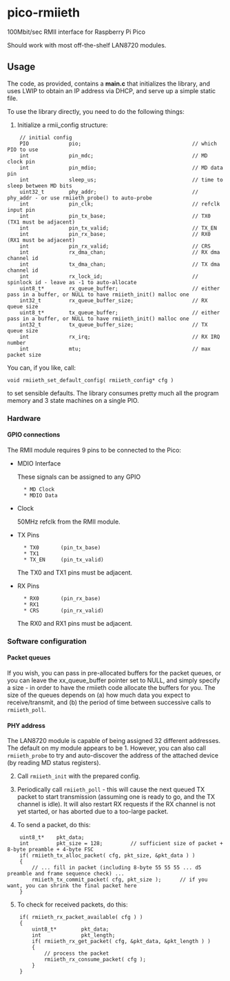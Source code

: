 # pico-rmiieth
100Mbit/sec RMII interface for Raspberry Pi Pico

Should work with most off-the-shelf LAN8720 modules.


## Usage

The code, as provided, contains a **main.c** that initializes the library, and uses LWIP to obtain an IP address via DHCP, and serve up a simple static file.


To use the library directly, you need to do the following things:

1. Initialize a rmii_config structure:

```
    // initial config
    PIO             pio;                                    // which PIO to use
    int             pin_mdc;                                // MD clock pin
    int             pin_mdio;                               // MD data pin
    int             sleep_us;                               // time to sleep between MD bits
    uint32_t        phy_addr;                               // phy_addr - or use rmiieth_probe() to auto-probe
    int             pin_clk;                                // refclk input pin
    int             pin_tx_base;                            // TX0 (TX1 must be adjacent)
    int             pin_tx_valid;                           // TX_EN
    int             pin_rx_base;                            // RX0 (RX1 must be adjacent)
    int             pin_rx_valid;                           // CRS
    int             rx_dma_chan;                            // RX dma channel id
    int             tx_dma_chan;                            // TX dma channel id
    int             rx_lock_id;                             // spinlock id - leave as -1 to auto-allocate
    uint8_t*        rx_queue_buffer;                        // either pass in a buffer, or NULL to have rmiieth_init() malloc one
    int32_t         rx_queue_buffer_size;                   // RX queue size
    uint8_t*        tx_queue_buffer;                        // either pass in a buffer, or NULL to have rmiieth_init() malloc one
    int32_t         tx_queue_buffer_size;                   // TX queue size
    int             rx_irq;                                 // RX IRQ number
    int             mtu;                                    // max packet size
```

You can, if you like, call:

    void rmiieth_set_default_config( rmiieth_config* cfg )

to set sensible defaults. The library consumes pretty much all the program memory and 3 state machines on a single PIO.

### Hardware

#### GPIO connections

The RMII module requires 9 pins to be connected to the Pico:

* MDIO Interface

    These signals can be assigned to any GPIO

        * MD Clock
        * MDIO Data

* Clock

    50MHz refclk from the RMII module.

* TX Pins

        * TX0       (pin_tx_base)
        * TX1
        * TX_EN     (pin_tx_valid)

    The TX0 and TX1 pins must be adjacent.

* RX Pins

        * RX0       (pin_rx_base)
        * RX1
        * CRS       (pin_rx_valid)

    The RX0 and RX1 pins must be adjacent.
    
### Software configuration

#### Packet queues
If you wish, you can pass in pre-allocated buffers for the packet queues, or you can leave the xx_queue_buffer pointer set to NULL, and simply specify a size - in order to have the rmiieth code allocate the buffers for you. The size of the queues depends on (a) how much data you expect to receive/transmit, and (b) the period of time between successive calls to ```rmiieth_poll```.

#### PHY address
The LAN8720 module is capable of being assigned 32 different addresses. The default on my module appears to be 1. However, you can also call ```rmiieth_probe``` to try and auto-discover the address of the attached device (by reading MD status registers).





2. Call ```rmiieth_init``` with the prepared config.


3. Periodically call ```rmiieth_poll``` - this will cause the next queued TX packet to start transmission (assuming one is ready to go, and the TX channel is idle). It will also restart RX requests if the RX channel is not yet started, or has aborted due to a too-large packet.

4. To send a packet, do this:

```
    uint8_t*    pkt_data;
    int         pkt_size = 128;         // sufficient size of packet + 8-byte preamble + 4-byte FSC
    if( rmiieth_tx_alloc_packet( cfg, pkt_size, &pkt_data ) )
    {
        // ... fill in packet (including 8-byte 55 55 55 ... d5 preamble and frame sequence check) ...
        rmiieth_tx_commit_packet( cfg, pkt_size );      // if you want, you can shrink the final packet here
    }
```

5. To check for received packets, do this:

```
    if( rmiieth_rx_packet_available( cfg ) )
    {
        uint8_t*        pkt_data;
        int             pkt_length;
        if( rmiieth_rx_get_packet( cfg, &pkt_data, &pkt_length ) )
        {
            // process the packet
            rmiieth_rx_consume_packet( cfg );
        }
    }
```

